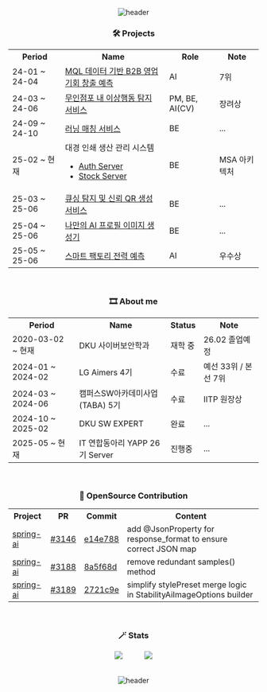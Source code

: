 <div align="center">
  
![header](https://capsule-render.vercel.app/api?type=waving&color=0:FFFFFF,100:50C878&height=200&section=header&text=🌴JHZLO_Github!🦕&fontSize=45&fontAlignY=50&textBg=false&fontColor=FBEFEF&animation=scaleIn
)


### 🛠️ Projects
<div align="center">
<table>
  <tr>
    <th>Period</th>
    <th>Name</th>
    <th>Role</th>
    <th>Note</th>
  </tr>
  <tr>
    <td>24-01 ~ 24-04</td>
    <td><a href="https://github.com/JHZLO/lgAimers">MQL 데이터 기반 B2B 영업 기회 창출 예측</a></td>
    <td>AI</td>
    <td>7위</td>
  </tr>
  <tr>
    <td>24-03 ~ 24-06</td>
    <td><a href="https://github.com/TABA-4-Roses-1-Thorn">무인점포 내 이상행동 탐지 서비스</a></td>
    <td>PM, BE, AI(CV)</td>
    <td>장려상</td>
  </tr>
  <tr>
    <td>24-09 ~ 24-10</td>
    <td><a href="https://github.com/9oormthonDKU">러닝 매칭 서비스</a></td>
    <td>BE</td>
    <td>...</td>
  </tr>
  <tr>
    <td>25-02 ~ 현재</td>
    <td>대경 인쇄 생산 관리 시스템</br>
      <ul>
        <li><a href="https://github.com/kurtfarm/wayfarer-auth">Auth Server</a></li>
        <li><a href="https://github.com/kurtfarm/wayfarer-stock">Stock Server</a></li>
      </ul>
    </td>
    <td>BE</td>
    <td>MSA 아키텍처</td>
  </tr>
  <tr>
    <td>25-03 ~ 25-06</td>
    <td><a href="https://github.com/dku-capstone">큐싱 탐지 및 신뢰 QR 생성 서비스</a></td>
    <td>BE</td>
    <td>...</td>
  </tr>
  <tr>
    <td>25-04 ~ 25-06</td>
    <td><a href="https://github.com/opensource-sw-5">나만의 AI 프로필 이미지 생성기</a></td>
    <td>BE</td>
    <td>...</td>
  </tr>
  <tr>
    <td>25-05 ~ 25-06</td>
    <td><a href="https://github.com/JHZLO/smartfactory-power-predictor">스마트 팩토리 전력 예측</a></td>
    <td>AI</td>
    <td>우수상</td>
  </tr>

  
</table>
</div>

<br>

### 🎞️ About me
<div align="center">
<table>
  <tr>
    <th>Period</th>
    <th>Name</th>
    <th>Status</th>
    <th>Note</th>
  </tr>
  <tr>
    <td>2020-03-02 ~ 현재</td>
    <td>DKU 사이버보안학과</td>
    <td>재학 중</td>
    <td>26.02 졸업예정</td>
  </tr>
  <tr>
    <td>2024-01 ~ 2024-02</td>
    <td>LG Aimers 4기</td>
    <td>수료</td>
    <td>예선 33위 / 본선 7위</td>
  </tr>
  <tr>
    <td>2024-03 ~ 2024-06</td>
    <td>캠퍼스SW아카데미사업(TABA) 5기</td>
    <td>수료</td>
    <td>IITP 원장상</td>
  </tr>
  <tr>
    <td>2024-10 ~ 2025-02</td>
    <td>DKU SW EXPERT</td>
    <td>완료</td>
    <td>...</td>
  </tr>
  <tr>
    <td>2025-05 ~ 현재</td>
    <td>IT 연합동아리 YAPP 26기 Server</td>
    <td>진행중</td>
    <td>...</td>
  </tr>
</table>
</div>
<br>

### 🌴 OpenSource Contribution
<div align="center">
<table>
  <tr>
    <th>Project</th>
    <th>PR</th>
    <th>Commit</th>
    <th>Content</th>
  </tr>
  <tr>
    <td><a href="https://github.com/spring-projects/spring-ai">spring-ai</a></td>
    <td><a href="https://github.com/spring-projects/spring-ai/pull/3146">#3146</a></td>
    <td><a href="https://github.com/spring-projects/spring-ai/commit/e14e788a47f8962075fb312c62382afc6694ef1f">e14e788</a></td></td>
    <td>add @JsonProperty for response_format to ensure correct JSON map</td>
  </tr>
  <tr>
    <td><a href="https://github.com/spring-projects/spring-ai">spring-ai</a></td>
    <td><a href="https://github.com/spring-projects/spring-ai/pull/3188">#3188</a></td>
    <td><a href="https://github.com/spring-projects/spring-ai/commit/8a5f68d655608ff4adf11e659c78f61e118c9820">8a5f68d</a></td></td>
    <td>remove redundant samples() method</td>
  </tr>
  <tr>
    <td><a href="https://github.com/spring-projects/spring-ai">spring-ai</a></td>
    <td><a href="https://github.com/spring-projects/spring-ai/pull/3146">#3189</a></td>
    <td><a href="https://github.com/spring-projects/spring-ai/commit/2721c9e676572c0dbeba906385b13555936cf66b">2721c9e</a></td></td>
    <td>simplify stylePreset merge logic in StabilityAiImageOptions builder</td>
  </tr>
</table>
</div>
<br>

### 🪄 Stats
<div align="center">
  <img src="https://github-readme-stats.vercel.app/api/?username=JHZLO&show_icons=true&title_color=fff&icon_color=79ff97&text_color=9f9f9f&bg_color=151515" style="margin-right: 40px;" />
  
  <a href="https://solved.ac/kjh010703/">
    <img src="http://mazassumnida.wtf/api/v2/generate_badge?boj=kjh010703" />
  </a>
</div>

<br>

![header](https://capsule-render.vercel.app/api?type=waving&color=0:FFFFFF,100:50C878&height=200&section=footer&textBg=false&fontColor=FBEFEF&animation=scaleIn
)

</div>
